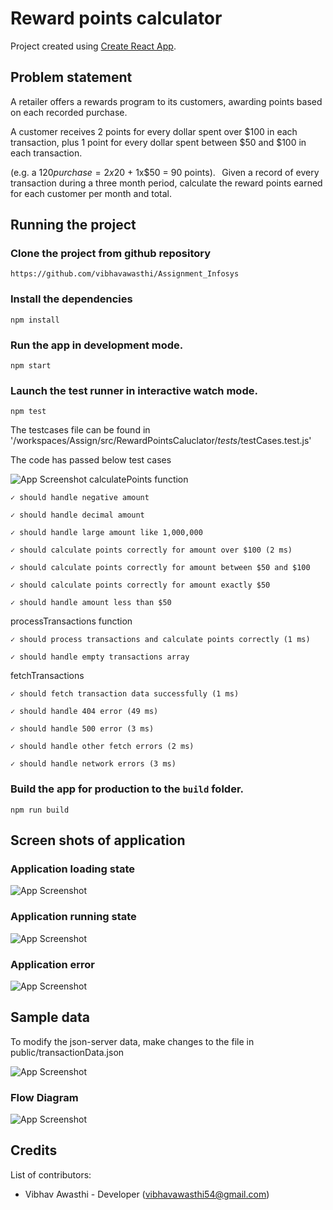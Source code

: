 # Reward points calculator

Project created using [Create React App](https://github.com/facebook/create-react-app).

## Problem statement

A retailer offers a rewards program to its customers, awarding points based on each recorded purchase.  

A customer receives 2 points for every dollar spent over $100 in each transaction, plus 1 point for every dollar spent between $50 and $100 in each transaction. 

(e.g. a $120 purchase = 2x$20 + 1x$50 = 90 points). 
  
Given a record of every transaction during a three month period, calculate the reward points earned for each customer per month and total. 

## Running the project

### Clone the project from github repository

`https://github.com/vibhavawasthi/Assignment_Infosys`

### Install the dependencies

`npm install`


### Run the app in development mode.

`npm start`

### Launch the test runner in interactive watch mode.

`npm test`

The testcases file can be found in '/workspaces/Assign/src/RewardPointsCaluclator/_tests_/testCases.test.js'

 The code has passed below test cases

![App Screenshot](https://drive.google.com/uc?export=view&id=1CZIKCdSkbK_JWnV6N625xHQ5Pxr4NqRN)
calculatePoints function

    ✓ should handle negative amount
    
    ✓ should handle decimal amount
    
    ✓ should handle large amount like 1,000,000
    
    ✓ should calculate points correctly for amount over $100 (2 ms)
    
    ✓ should calculate points correctly for amount between $50 and $100

    ✓ should calculate points correctly for amount exactly $50
    
    ✓ should handle amount less than $50
    
  processTransactions function
  
    ✓ should process transactions and calculate points correctly (1 ms)
    
    ✓ should handle empty transactions array
  fetchTransactions
  
    ✓ should fetch transaction data successfully (1 ms)
    
    ✓ should handle 404 error (49 ms)
    
    ✓ should handle 500 error (3 ms)
    
    ✓ should handle other fetch errors (2 ms)
    
    ✓ should handle network errors (3 ms)
    
### Build the app for production to the `build` folder.

`npm run build`

## Screen shots of application

### Application loading state

![App Screenshot](https://drive.google.com/uc?export=view&id=1CXG2PUsm6eicVFmwou_jnrWUKabu6lQN)

### Application running state

![App Screenshot](https://drive.google.com/uc?export=view&id=1CaEhL5LDnktUFLKAWHCudrsk9r4RtNzw)

### Application error 

![App Screenshot](https://drive.google.com/uc?export=view&id=1CJK3i4V-wZUPkst3KuOmnIfPxOsbs4Cp)

## Sample data

To modify the json-server data, make changes to the file in public/transactionData.json

![App Screenshot](https://drive.google.com/uc?export=view&id=1CYKnDIsR95MlILzmpQgy6Lg6nTcukI6H)

### Flow Diagram
![App Screenshot](https://drive.google.com/uc?export=view&id=1CJqXOA0MNgqJiPn_l3-BgXZLNo4kwUdj)


## Credits
List of contributors:
- Vibhav Awasthi - Developer (vibhavawasthi54@gmail.com)
